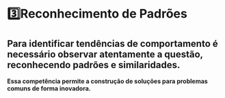 # :three:Reconhecimento de Padrões

## Para identificar tendências de comportamento é necessário observar atentamente a questão, reconhecendo padrões e similaridades.

**Essa competência permite a construção de soluções para problemas comuns de forma inovadora.**
